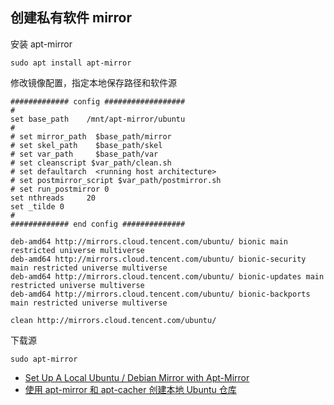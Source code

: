## 创建私有软件 mirror

安装 apt-mirror

```
sudo apt install apt-mirror
```

修改镜像配置，指定本地保存路径和软件源

```
############# config ##################
#
set base_path    /mnt/apt-mirror/ubuntu
#
# set mirror_path  $base_path/mirror
# set skel_path    $base_path/skel
# set var_path     $base_path/var
# set cleanscript $var_path/clean.sh
# set defaultarch  <running host architecture>
# set postmirror_script $var_path/postmirror.sh
# set run_postmirror 0
set nthreads     20
set _tilde 0
#
############# end config ##############

deb-amd64 http://mirrors.cloud.tencent.com/ubuntu/ bionic main restricted universe multiverse
deb-amd64 http://mirrors.cloud.tencent.com/ubuntu/ bionic-security main restricted universe multiverse
deb-amd64 http://mirrors.cloud.tencent.com/ubuntu/ bionic-updates main restricted universe multiverse
deb-amd64 http://mirrors.cloud.tencent.com/ubuntu/ bionic-backports main restricted universe multiverse

clean http://mirrors.cloud.tencent.com/ubuntu/
```

下载源

```
sudo apt-mirror 
```

- [Set Up A Local Ubuntu / Debian Mirror with Apt-Mirror](https://blog.programster.org/set-up-a-local-ubuntu-mirror-with-apt-mirror)
- [使用 apt-mirror 和 apt-cacher 创建本地 Ubuntu 仓库](https://blog.fleeto.us/post/build-ubuntu-repository-with-apt-mirror-and-apt-cacher/)
